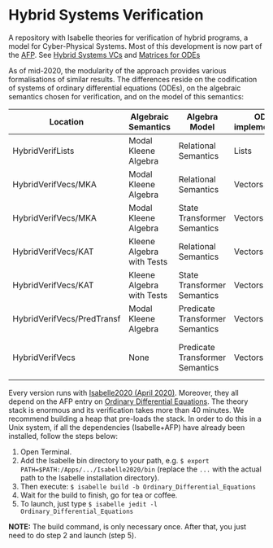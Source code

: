 # Hybrid Systems Verification
A repository with Isabelle theories for verification of hybrid programs, a model for Cyber-Physical Systems. Most of this development is now part of the [AFP](https://www.isa-afp.org/). See [Hybrid Systems VCs](https://www.isa-afp.org/entries/Hybrid_Systems_VCs.html) and [Matrices for ODEs](https://www.isa-afp.org/)

As of mid-2020, the modularity of the approach provides various formalisations of similar results. The differences reside on the codification of systems of ordinary differential equations (ODEs), on the algebraic semantics chosen for verification, and on the model of this semantics:

Location                   | Algebraic Semantics       | Algebra Model                   | ODEs implementation | Notes
---------------------------|---------------------------|---------------------------------|---------------------|---------------------------
HybridVerifLists           | Modal Kleene Algebra      | Relational Semantics            | Lists               | Oldest (not recommended)
HybridVerifVecs/MKA        | Modal Kleene Algebra      | Relational Semantics            | Vectors             | Modular
HybridVerifVecs/MKA        | Modal Kleene Algebra      | State Transformer Semantics     | Vectors             | Modular
HybridVerifVecs/KAT        | Kleene Algebra with Tests | Relational Semantics            | Vectors             | Hoare logic and refinement
HybridVerifVecs/KAT        | Kleene Algebra with Tests | State Transformer Semantics     | Vectors             | Hoare logic and refinement
HybridVerifVecs/PredTransf | Modal Kleene Algebra      | Predicate Transformer Semantics | Vectors             | Not optimised
HybridVerifVecs            | None                      | Predicate Transformer Semantics | Vectors             | Lightest. Examples include linear systems.

Every version runs with [Isabelle2020 (April 2020)](https://isabelle.in.tum.de/). Moreover, they all depend on the AFP entry on [Ordinary Differential Equations](https://www.isa-afp.org/entries/Ordinary_Differential_Equations.html). The theory stack is enormous and its verification takes more than 40 minutes. We recommend building a heap that pre-loads the stack. In order to do this in a Unix system, if all the dependencies (Isabelle+AFP) have already been installed, follow the steps below:
1. Open Terminal.
2. Add the Isabelle bin directory to your path, e.g. `$ export PATH=$PATH:/Apps/.../Isabelle2020/bin` (replace the `...` with the actual path to the Isabelle installation directory).
3. Then execute: `$ isabelle build -b Ordinary_Differential_Equations`
4. Wait for the build to finish, go for tea or coffee. 
5. To launch, just type `$ isabelle jedit -l Ordinary_Differential_Equations`

**NOTE:** The build command, is only necessary once. After that, you just need to do step 2 and launch (step 5).
